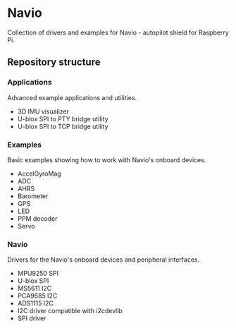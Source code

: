 Navio
=====

Collection of drivers and examples for Navio - autopilot shield for Raspberry Pi.

## Repository structure

### Applications 

Advanced example applications and utilities.

* 3D IMU visualizer
* U-blox SPI to PTY bridge utility
* U-blox SPI to TCP bridge utility 

### Examples

Basic examples showing how to work with Navio's onboard devices.

* AccelGyroMag
* ADC
* AHRS
* Barometer
* GPS
* LED
* PPM decoder
* Servo

### Navio

Drivers for the Navio's onboard devices and peripheral interfaces.

* MPU9250 SPI
* U-blox SPI
* MS5611 I2C
* PCA9685 I2C
* ADS1115 I2C
* I2C driver compatible with i2cdevlib
* SPI driver

